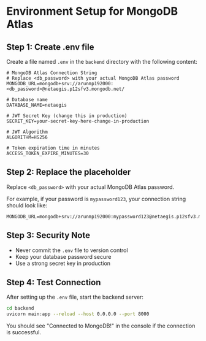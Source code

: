 # Environment Setup for MongoDB Atlas

## Step 1: Create .env file

Create a file named `.env` in the `backend` directory with the following content:

```env
# MongoDB Atlas Connection String
# Replace <db_password> with your actual MongoDB Atlas password
MONGODB_URL=mongodb+srv://arunmp192000:<db_password>@netaegis.p12sfv3.mongodb.net/

# Database name
DATABASE_NAME=netaegis

# JWT Secret Key (change this in production)
SECRET_KEY=your-secret-key-here-change-in-production

# JWT Algorithm
ALGORITHM=HS256

# Token expiration time in minutes
ACCESS_TOKEN_EXPIRE_MINUTES=30
```

## Step 2: Replace the placeholder

Replace `<db_password>` with your actual MongoDB Atlas password.

For example, if your password is `mypassword123`, your connection string should look like:
```
MONGODB_URL=mongodb+srv://arunmp192000:mypassword123@netaegis.p12sfv3.mongodb.net/
```

## Step 3: Security Note

- Never commit the `.env` file to version control
- Keep your database password secure
- Use a strong secret key in production

## Step 4: Test Connection

After setting up the `.env` file, start the backend server:

```bash
cd backend
uvicorn main:app --reload --host 0.0.0.0 --port 8000
```

You should see "Connected to MongoDB!" in the console if the connection is successful. 